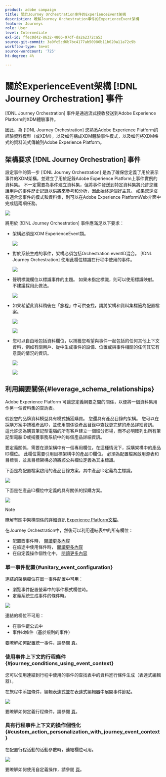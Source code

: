 ```yaml
---
product: adobe campaign
title: 關於Journey Orchestration事件的ExperienceEvent架構
description: 瞭解Journey Orchestration事件的ExperienceEvent架構
feature: Journeys
role: User
level: Intermediate
exl-id: ffec0d42-8632-4806-97df-da2a2372ca53
source-git-commit: 3a0fc5cd6b7bc4177ab50986b11b020a11a72c9b
workflow-type: tm+mt
source-wordcount: '725'
ht-degree: 4%

---
```


# 關於ExperienceEvent架構 [!DNL Journey Orchestration] 事件

[!DNL Journey Orchestration] 事件是通過流式接收發送到Adobe Experience Platform的XDM體驗事件。

因此，為 [!DNL Journey Orchestration] 您熟悉Adobe Experience Platform的經驗資料模型（或XDM），以及如何構成XDM體驗事件模式，以及如何將XDM格式的資料流式傳輸到Adobe Experience Platform。

## 架構要求 [!DNL Journey Orchestration] 事件

設定事件的第一步 [!DNL Journey Orchestration] 是為了確保您定義了用於表示事件的XDM架構，並建立了用於記錄Adobe Experience Platform上事件實例的資料集。 不一定需要為事件建立資料集，但將事件發送到特定資料集將允許您維護用戶的事件歷史記錄以供將來參考和分析，因此始終是個好主意。 如果您還沒有適合您事件的模式和資料集，則可以在Adobe Experience PlatformWeb介面中完成這兩項任務。

![](../assets/schema1.png)

將用於 [!DNL Journey Orchestration] 事件應滿足以下要求：

* 架構必須是XDM ExperienceEvent類。

   ![](../assets/schema2.png)

* 對於系統生成的事件，架構必須包括Orchestration eventID混合。 [!DNL Journey Orchestration] 使用此欄位標識在行程中使用的事件。

   ![](../assets/schema3.png)

* 聲明標識欄位以標識事件的主題。 如果未指定標識，則可以使用標識映射。 不建議採用此做法。

   ![](../assets/schema4.png)

* 如果希望此資料稍後在「旅程」中可供查找，請將架構和資料集標籤為配置檔案。

   ![](../assets/schema5.png)

   ![](../assets/schema6.png)

* 您可以自由地包括資料欄位，以捕獲您希望與事件一起包括的任何其他上下文資料，例如有關用戶、從中生成事件的設備、位置或與事件相關的任何其它有意義的情況的資訊。

   ![](../assets/schema7.png)

   ![](../assets/schema8.png)

## 利用綱要關係{#leverage_schema_relationships}

Adobe Experience Platform 可讓您定義綱要之間的關係，以便將一個資料集用作另一個資料集的查詢表。 

假設您的品牌資料模型具有模式捕獲購買。 您還具有產品目錄的架構。 您可以在採購方案中捕獲產品ID，並使用關係從產品目錄中查找更完整的產品詳細資訊。 這允許您為購買筆記型電腦的所有客戶建立一個細分市場，而不必明確列出所有筆記型電腦ID或捕獲事務系統中的每個產品詳細資訊。

要定義關係，需要在源架構中有一個專用欄位，在這種情況下，採購架構中的產品ID欄位。 此欄位需要引用目標架構中的產品ID欄位。 必須為配置檔案啟用源表和目標表，並且目標架構必須將該公共欄位定義為其主標識。

下面是為配置檔案啟用的產品目錄方案，其中產品ID定義為主標識。

![](../assets/schema9.png)

下面是在產品ID欄位中定義的具有關係的採購方案。

![](../assets/schema10.png)

>[!NOTE]
>
>瞭解有關中架構關係的詳細資訊 [Experience Platform文檔](https://experienceleague.adobe.com/docs/platform-learn/tutorials/schemas/configure-relationships-between-schemas.html?lang=en)。

在Journey Orchestration中，然後可以利用連結表中的所有欄位：

* 配置酉事件時， [閱讀更多內容](../event/experience-event-schema.md#unitary_event_configuration)
* 在旅途中使用條件時， [閱讀更多內容](../event/experience-event-schema.md#journey_conditions_using_event_context)
* 在自定義操作個性化中， [閱讀更多內容](../event/experience-event-schema.md#custom_action_personalization_with_journey_event_context)

### 單一事件配置{#unitary_event_configuration}

連結的架構欄位在單一事件配置中可用：

* 瀏覽事件配置螢幕中的事件模式欄位時。
* 定義系統生成事件的條件時。

![](../assets/schema11.png)

連結的欄位不可用：

* 在事件鍵公式中
* 事件id條件（基於規則的事件）

要瞭解如何配置統一事件，請參閱 [頁](../event/about-creating.md)。

### 使用事件上下文的行程條件{#journey_conditions_using_event_context}

您可以使用連結到行程中使用的事件的查找表中的資料進行條件生成（表達式編輯器）。

在旅程中添加條件，編輯表達式並在表達式編輯器中展開事件節點。

![](../assets/schema12.png)

要瞭解如何定義行程條件，請參閱 [頁](../building-journeys/condition-activity.md)。

### 具有行程事件上下文的操作個性化{#custom_action_personalization_with_journey_event_context}

在配置行程活動的活動參數時，連結欄位可用。

![](../assets/schema13.png)

要瞭解如何使用自定義操作，請參閱 [頁](../building-journeys/using-custom-actions.md)。

